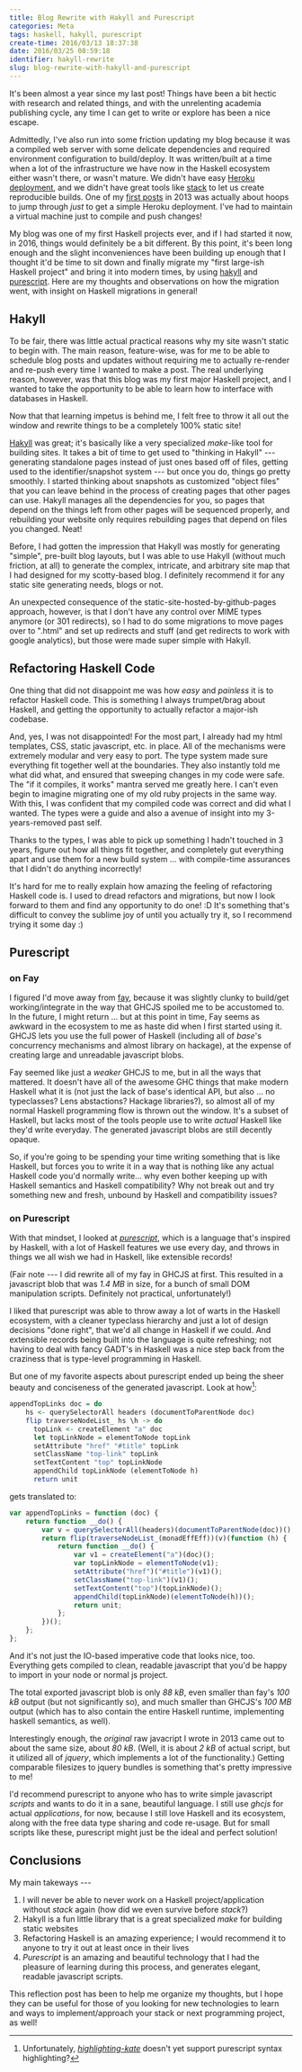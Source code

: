 ```yaml
---
title: Blog Rewrite with Hakyll and Purescript
categories: Meta
tags: haskell, hakyll, purescript
create-time: 2016/03/13 18:37:38
date: 2016/03/25 08:59:18
identifier: hakyll-rewrite
slug: blog-rewrite-with-hakyll-and-purescript
---
```


It's been almost a year since my last post!  Things have been a bit hectic with
research and related things, and with the unrelenting academia publishing
cycle, any time I can get to write or explore has been a nice escape.

Admittedly, I've also run into some friction updating my blog because it was a
compiled web server with some delicate dependencies and required environment
configuration to build/deploy.  It was written/built at a time when a lot of
the infrastructure we have now in the Haskell ecosystem either wasn't there, or
wasn't mature.  We didn't have easy [Heroku deployment][heroku], and we didn't
have great tools like [stack][] to let us create reproducible builds.  One of
my [first posts][heroku-post] in 2013 was actually about hoops to jump through
*just* to get a simple Heroku deployment.  I've had to maintain a virtual
machine just to compile and push changes!

[heroku]: https://haskellonheroku.com/
[stack]: http://haskellstack.org/
[heroku-post]: http://blog.jle.im/entry/deploying-medium-to-large-haskell-apps-to-heroku.html

My blog was one of my first Haskell projects ever, and if I had started it now,
in 2016, things would definitely be a bit different.  By this point, it's been
long enough and the slight inconveniences have been building up enough that I
thought it'd be time to sit down and finally migrate my "first large-ish
Haskell project" and bring it into modern times, by using [hakyll][] and
[purescript][].  Here are my thoughts and observations on how the migration
went, with insight on Haskell migrations in general!

[hakyll]: https://jaspervdj.be/hakyll/
[purescript]: http://www.purescript.org/

Hakyll
------

To be fair, there was little actual practical reasons why my site wasn't static
to begin with.  The main reason, feature-wise, was for me to be able to
schedule blog posts and updates without requiring me to actually re-render and
re-push every time I wanted to make a post.  The real underlying reason,
however, was that this blog was my first major Haskell project, and I wanted to
take the opportunity to be able to learn how to interface with databases in
Haskell.

Now that that learning impetus is behind me, I felt free to throw it all out
the window and rewrite things to be a completely 100% static site!

[Hakyll][hakyll] was great; it's basically like a very specialized *make*-like
tool for building sites.  It takes a bit of time to get used to "thinking in
Hakyll" --- generating standalone pages instead of just ones based off of
files, getting used to the identifier/snapshot system --- but once you do,
things go pretty smoothly.  I started thinking about snapshots as customized
"object files" that you can leave behind in the process of creating pages that
other pages can use. Hakyll manages all the dependencies for you, so pages that
depend on the things left from other pages will be sequenced properly, and
rebuilding your website only requires rebuilding pages that depend on files you
changed.  Neat!

Before, I had gotten the impression that Hakyll was mostly for generating
"simple", pre-built blog layouts, but I was able to use Hakyll (without much
friction, at all) to generate the complex, intricate, and arbitrary site map
that I had designed for my scotty-based blog.  I definitely recommend it for
any static site generating needs, blogs or not.

An unexpected consequence of the static-site-hosted-by-github-pages approach,
however, is that I don't have any control over MIME types anymore (or 301
redirects), so I had to do some migrations to move pages over to ".html" and
set up redirects and stuff (and get redirects to work with google analytics),
but those were made super simple with Hakyll.

Refactoring Haskell Code
------------------------

One thing that did not disappoint me was how *easy* and *painless* it is to
refactor Haskell code.  This is something I always trumpet/brag about Haskell,
and getting the opportunity to actually refactor a major-ish codebase.

And, yes, I was not disappointed!  For the most part, I already had my html
templates, CSS, static javascript, etc. in place.  All of the mechanisms were
extremely modular and very easy to port.  The type system made sure everything
fit together well at the boundaries.  They also instantly told me what did
what, and ensured that sweeping changes in my code were safe.  The "if it
compiles, it works" mantra served me greatly here.  I can't even begin to
imagine migrating one of my old ruby projects in the same way.  With this, I
was confident that my compiled code was correct and did what I wanted.  The
types were a guide and also a avenue of insight into my 3-years-removed past
self.

Thanks to the types, I was able to pick up something I hadn't touched in 3
years, figure out how all things fit together, and completely gut everything
apart and use them for a new build system ... with compile-time assurances that
I didn't do anything incorrectly!

It's hard for me to really explain how amazing the feeling of refactoring
Haskell code is.  I used to dread refactors and migrations, but now I look
forward to them and find any opportunity to do one!  :D  It's something that's
difficult to convey the sublime joy of until you actually try it, so I
recommend trying it some day :)

Purescript
----------

### on Fay

I figured I'd move away from [fay][], because it was slightly clunky to
build/get working/integrate in the way that GHCJS spoiled me to be accustomed
to.  In the future, I might return ... but at this point in time, Fay seems as
awkward in the ecosystem to me as haste did when I first started using it.
GHCJS lets you use the full power of Haskell (including all of *base*'s
concurrency mechanisms and almost library on hackage), at the expense of
creating large and unreadable javascript blobs.

[fay]: https://github.com/faylang/fay/wiki

Fay seemed like just a *weaker* GHCJS to me, but in all the ways that mattered.
It doesn't have all of the awesome GHC things that make modern Haskell what it
is (not just the lack of base's identical API, but also ... no typeclasses?
Lens abstactions? Hackage libraries?), so almost all of my normal Haskell
programming flow is thrown out the window.  It's a subset of Haskell, but lacks
most of the tools people use to write *actual* Haskell like they'd write
everyday.  The generated javascript blobs are still decently opaque.

So, if you're going to be spending your time writing something that is like
Haskell, but forces you to write it in a way that is nothing like any actual
Haskell code you'd normally write... why even bother keeping up with Haskell
semantics and Haskell compatibility?  Why not break out and try something new
and fresh, unbound by Haskell and compatibility issues?

### on Purescript

With that mindset, I looked at *[purescript][]*, which is a language that's
inspired by Haskell, with a lot of Haskell features we use every day, and
throws in things we all wish we had in Haskell, like extensible records!

(Fair note --- I did rewrite all of my fay in GHCJS at first.  This resulted in
a javascript blob that was *1.4 MB* in size, for a bunch of small DOM
manipulation scripts.  Definitely not practical, unfortunately!)

I liked that purescript was able to throw away a lot of warts in the Haskell
ecosystem, with a cleaner typeclass hierarchy and just a lot of design
decisions "done right", that we'd all change in Haskell if we could.  And
extensible records being built into the language is quite refreshing; not
having to deal with fancy GADT's in Haskell was a nice step back from the
craziness that is type-level programming in Haskell.

But one of my favorite aspects about purescript ended up being the sheer beauty
and conciseness of the generated javascript.  Look at how[^pshighlight]:

~~~purescript
appendTopLinks doc = do
    hs <- querySelectorAll headers (documentToParentNode doc)
    flip traverseNodeList_ hs \h -> do
      topLink <- createElement "a" doc
      let topLinkNode = elementToNode topLink
      setAttribute "href" "#title" topLink
      setClassName "top-link" topLink
      setTextContent "top" topLinkNode
      appendChild topLinkNode (elementToNode h)
      return unit
~~~

[^pshighlight]: Unfortunately, *[highlighting-kate][]* doesn't yet support purescript syntax
highlighting?

[highlighting-kate]: https://github.com/jgm/highlighting-kate

gets translated to:

~~~javascript
var appendTopLinks = function (doc) {
    return function __do() {
        var v = querySelectorAll(headers)(documentToParentNode(doc))();
        return flip(traverseNodeList_(monadEffEff))(v)(function (h) {
            return function __do() {
                var v1 = createElement("a")(doc)();
                var topLinkNode = elementToNode(v1);
                setAttribute("href")("#title")(v1)();
                setClassName("top-link")(v1)();
                setTextContent("top")(topLinkNode)();
                appendChild(topLinkNode)(elementToNode(h))();
                return unit;
            };
        })();
    };
};
~~~

And it's not just the IO-based imperative code that looks nice, too.
Everything gets compiled to clean, readable javascript that you'd be happy to
import in your node or normal js project.

The total exported javascript blob is only *88 kB*, even smaller than fay's
*100 kB* output (but not significantly so), and much smaller than GHCJS's *100
MB* output (which has to also contain the entire Haskell runtime, implementing
haskell semantics, as well).

Interestingly enough, the *original* raw javacript I wrote in 2013 came out to
about the same size, about *80 kB*.  (Well, it is about *2 kB* of
actual script, but it utilized all of *jquery*, which implements a lot of the
functionality.)  Getting comparable filesizes to jquery bundles is something
that's pretty impressive to me!

I'd recommend purescript to anyone who has to write simple javascript *scripts*
and wants to do it in a sane, beautiful language.  I still use *ghcjs* for
actual *applications*, for now, because I still love Haskell and its ecosystem,
along with the free data type sharing and code re-usage.  But for small scripts
like these, purescript might just be the ideal and perfect solution!

Conclusions
-----------

My main takeways ---

1.  I will never be able to never work on a Haskell project/application without
    *stack* again (how did we even survive before *stack*?)
2.  Hakyll is a fun little library that is a great specialized *make* for
    building static websites
3.  Refactoring Haskell is an amazing experience; I would recommend it to
    anyone to try it out at least once in their lives
4.  *Purescript* is an amazing and beautiful technology that I had the pleasure of
    learning during this process, and generates elegant, readable javascript
    scripts.

This reflection post has been to help me organize my thoughts, but I hope they
can be useful for those of you looking for new technologies to learn and ways
to implement/approach your stack or next programming project, as well!

